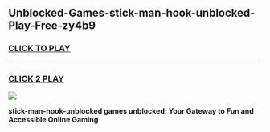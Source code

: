 
## Unblocked-Games-stick-man-hook-unblocked-Play-Free-zy4b9
<h3>
<a href="https://premium76.site?title=stick-man-hook-unblocked&ref=18A1">CLICK TO PLAY</a></h3>
<hr>

<h3>
<a href="https://premium76.site?title=stick-man-hook-unblocked&ref=18A1">CLICK 2 PLAY</a>
  
</h3>

<a href="https://premium76.site?title=stick-man-hook-unblocked&ref=18A1"><img src="https://clearcache.store/games.png"></a>


**stick-man-hook-unblocked games unblocked: Your Gateway to Fun and Accessible Online Gaming**
